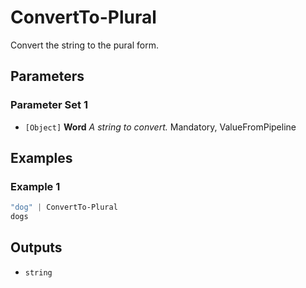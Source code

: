 # ConvertTo-Plural

Convert the string to the pural form.

## Parameters

### Parameter Set 1

- `[Object]` **Word** _A string to convert._ Mandatory, ValueFromPipeline

## Examples

### Example 1



```powershell
"dog" | ConvertTo-Plural
dogs
```

## Outputs

- `string`
